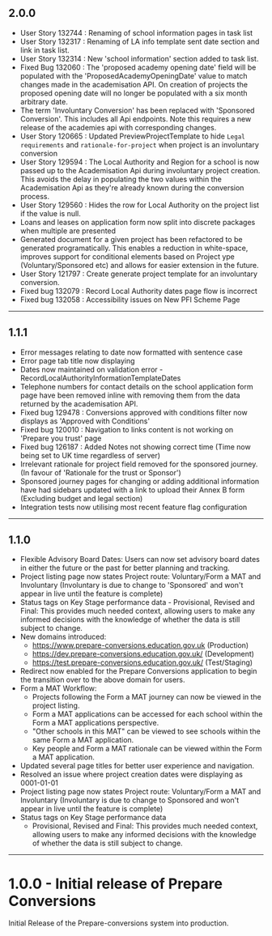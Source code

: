 ## 2.0.0


* User Story 132744 : Renaming of school information pages in task list
* User Story 132317 : Renaming of LA info template sent date section and link in task list.
* User Story 132314 : New 'school information' section added to task list.
* Fixed Bug 132060 : The 'proposed academy opening date' field will be populated with the 'ProposedAcademyOpeningDate' value to match changes made in the academisation API. On creation of projects the proposed opening date will no longer be populated with a six month arbitrary date.  
* The term 'Involuntary Conversion' has been replaced with 'Sponsored Conversion'. This includes all Api endpoints. Note this requires a new release of the academies api with corresponding changes.
* User Story 120665 : Updated PreviewProjectTemplate to hide `Legal requirements` and `rationale-for-project` when project is an involuntary conversion
* User Story 129594 : The Local Authority and Region for a school is now passed up to the Academisation Api during involuntary project creation. This avoids the delay in populating the two values within the Academisation Api as they're already known during the conversion process.
* User Story 129560 : Hides the row for Local Authority on the project list if the value is null.
* Loans and leases on application form now split into discrete packages when multiple are presented
* Generated document for a given project has been refactored to be generated programatically. This enables a reduction in white-space, improves support for conditional elements based on Project ype (Voluntary/Sponsored etc) and allows for easier extension in the future.
* User Story 121797 : Create generate project template for an involuntary conversion.
* Fixed bug 132079 : Record Local Authority dates page flow is incorrect
* Fixed bug 132058 : Accessibility issues on New PFI Scheme Page


---
## 1.1.1
* Error messages relating to date now formatted with sentence case
* Error page tab title now displaying
* Dates now maintained on validation error - RecordLocalAuthorityInformationTemplateDates
* Telephone numbers for contact details on the school application form page have been removed inline with removing them from the data returned by the academisation API.
* Fixed bug 129478 : Conversions approved with conditions filter now displays as 'Approved with Conditions'
* Fixed bug 120010 : Navigation to links content is not working on 'Prepare you trust' page
* Fixed bug 126187 : Added Notes not showing correct time (Time now being set to UK time regardless of server)
* Irrelevant rationale for project field removed for the sponsored journey. (In favour of 'Rationale for the trust or Sponsor')
* Sponsored journey pages for changing or adding additional information have had sidebars updated with a link to upload their Annex B form (Excluding budget and legal section)
* Integration tests now utilising most recent feature flag configuration

___
## 1.1.0 
* Flexible Advisory Board Dates: Users can now set advisory board dates in either the future or the past for better planning and tracking.
* Project listing page now states Project route: Voluntary/Form a MAT and Involuntary (Involuntary is due to change to 'Sponsored' and won't appear in live until the feature is complete)
* Status tags on Key Stage performance data - Provisional, Revised and Final: This provides much needed context, allowing users to make any informed decisions with the knowledge of whether the data is still subject to change.
* New domains introduced:
   * https://www.prepare-conversions.education.gov.uk (Production)
   * https://dev.prepare-conversions.education.gov.uk/ (Development)
   * https://test.prepare-conversions.education.gov.uk/ (Test/Staging)
* Redirect now enabled for the Prepare Conversions application to begin the transition over to the above domain for users.
* Form a MAT Workflow:
   * Projects following the Form a MAT journey can now be viewed in the project listing.
   * Form a MAT applications can be accessed for each school within the Form a MAT applications perspective.
   * "Other schools in this MAT" can be viewed to see schools within the same Form a MAT application.
   * Key people and Form a MAT rationale can be viewed within the Form a MAT application.
* Updated several page titles for better user experience and navigation.
* Resolved an issue where project creation dates were displaying as 0001-01-01
* Project listing page now states Project route: Voluntary/Form a MAT and Involuntary (Involuntary is due to change to Sponsored and won't appear in live until the feature is complete)
* Status tags on Key Stage performance data
   * Provisional, Revised and Final: This provides much needed context, allowing users to make any informed decisions with the knowledge of whether the data is still subject to change.


---

# 1.0.0 - Initial release of Prepare Conversions
Initial Release of the Prepare-conversions system into production.